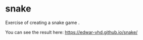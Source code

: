 # snake
Exercise of creating a snake game .

You can see the result here: https://edwar-vhd.github.io/snake/